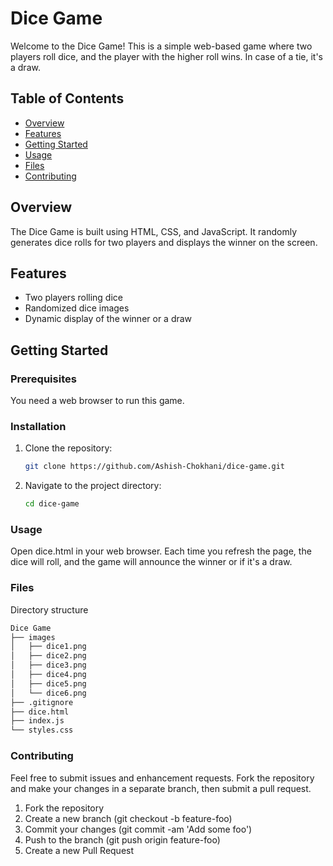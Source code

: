 # Dice Game

Welcome to the Dice Game! This is a simple web-based game where two players roll dice, and the player with the higher roll wins. In case of a tie, it's a draw.

## Table of Contents
- [Overview](#overview)
- [Features](#features)
- [Getting Started](#getting-started)
- [Usage](#usage)
- [Files](#files)
- [Contributing](#contributing)

## Overview
The Dice Game is built using HTML, CSS, and JavaScript. It randomly generates dice rolls for two players and displays the winner on the screen.

## Features
- Two players rolling dice
- Randomized dice images
- Dynamic display of the winner or a draw

## Getting Started

### Prerequisites
You need a web browser to run this game.

### Installation
1. Clone the repository:
   ```bash
   git clone https://github.com/Ashish-Chokhani/dice-game.git
   ```
2. Navigate to the project directory:
   ```bash
   cd dice-game
   ```

### Usage
Open dice.html in your web browser. Each time you refresh the page, the dice will roll, and the game will announce the winner or if it's a draw.

### Files
Directory structure
```bash
Dice Game
├── images
│   ├── dice1.png
│   ├── dice2.png
│   ├── dice3.png
│   ├── dice4.png
│   ├── dice5.png
│   └── dice6.png
├── .gitignore
├── dice.html
├── index.js
└── styles.css
```

### Contributing
Feel free to submit issues and enhancement requests. Fork the repository and make your changes in a separate branch, then submit a pull request.

1. Fork the repository
2. Create a new branch (git checkout -b feature-foo)
3. Commit your changes (git commit -am 'Add some foo')
4. Push to the branch (git push origin feature-foo)
5. Create a new Pull Request
